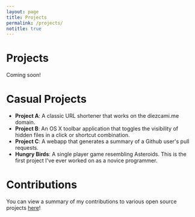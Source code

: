 ```yaml
---
layout: page
title: Projects
permalink: /projects/
notitle: true
---
```

# Projects
Coming soon!

<p style="display: none">
# Major Projects
* **Project A**: An iOS widget app that displays a countdown summary of existing calendar events.

# Casual Projects
* **Project A**: A classic URL shortener that works on the diezcami.me domain. 
* **Project B**: An OS X toolbar application that toggles the visibility of hidden files in a click or shortcut combination. 
* **Project C**: A webapp that generates a summary of a Github user's pull requests.
* **Hungry Birds**: A single player game resembling Asteroids. This is the first project I've ever worked on as a novice programmer.

# Contributions
You can view a summary of my contributions to various open source projects [here](#)!
</p>